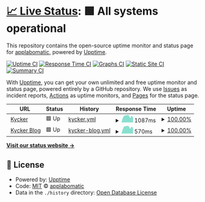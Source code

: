 # [📈 Live Status](https://kycker.siteuptimely.com): <!--live status--> **🟩 All systems operational**

This repository contains the open-source uptime monitor and status page for [applabomatic](applabomatic.com), powered by [Upptime](https://github.com/upptime/upptime).

[![Uptime CI](https://github.com/applabomatic/kycker/workflows/Uptime%20CI/badge.svg)](https://github.com/applabomatic/kycker/actions?query=workflow%3A%22Uptime+CI%22)
[![Response Time CI](https://github.com/applabomatic/kycker/workflows/Response%20Time%20CI/badge.svg)](https://github.com/applabomatic/kycker/actions?query=workflow%3A%22Response+Time+CI%22)
[![Graphs CI](https://github.com/applabomatic/kycker/workflows/Graphs%20CI/badge.svg)](https://github.com/applabomatic/kycker/actions?query=workflow%3A%22Graphs+CI%22)
[![Static Site CI](https://github.com/applabomatic/kycker/workflows/Static%20Site%20CI/badge.svg)](https://github.com/applabomatic/kycker/actions?query=workflow%3A%22Static+Site+CI%22)
[![Summary CI](https://github.com/applabomatic/kycker/workflows/Summary%20CI/badge.svg)](https://github.com/applabomatic/kycker/actions?query=workflow%3A%22Summary+CI%22)

With [Upptime](https://upptime.js.org), you can get your own unlimited and free uptime monitor and status page, powered entirely by a GitHub repository. We use [Issues](https://github.com/applabomatic/kycker/issues) as incident reports, [Actions](https://github.com/applabomatic/kycker/actions) as uptime monitors, and [Pages](https://kycker.siteuptimely.com) for the status page.

<!--start: status pages-->
<!-- This summary is generated by Upptime (https://github.com/upptime/upptime) -->
<!-- Do not edit this manually, your changes will be overwritten -->
<!-- prettier-ignore -->
| URL | Status | History | Response Time | Uptime |
| --- | ------ | ------- | ------------- | ------ |
| <img alt="" src="https://icons.duckduckgo.com/ip3/kycker.net.ico" height="13"> [Kycker](https://kycker.net/) | 🟩 Up | [kycker.yml](https://github.com/applabomatic/kycker/commits/HEAD/history/kycker.yml) | <details><summary><img alt="Response time graph" src="./graphs/kycker/response-time-week.png" height="20"> 1087ms</summary><br><a href="https://kycker.siteuptimely.com/history/kycker"><img alt="Response time 1214" src="https://img.shields.io/endpoint?url=https%3A%2F%2Fraw.githubusercontent.com%2Fapplabomatic%2Fkycker%2FHEAD%2Fapi%2Fkycker%2Fresponse-time.json"></a><br><a href="https://kycker.siteuptimely.com/history/kycker"><img alt="24-hour response time 844" src="https://img.shields.io/endpoint?url=https%3A%2F%2Fraw.githubusercontent.com%2Fapplabomatic%2Fkycker%2FHEAD%2Fapi%2Fkycker%2Fresponse-time-day.json"></a><br><a href="https://kycker.siteuptimely.com/history/kycker"><img alt="7-day response time 1087" src="https://img.shields.io/endpoint?url=https%3A%2F%2Fraw.githubusercontent.com%2Fapplabomatic%2Fkycker%2FHEAD%2Fapi%2Fkycker%2Fresponse-time-week.json"></a><br><a href="https://kycker.siteuptimely.com/history/kycker"><img alt="30-day response time 1148" src="https://img.shields.io/endpoint?url=https%3A%2F%2Fraw.githubusercontent.com%2Fapplabomatic%2Fkycker%2FHEAD%2Fapi%2Fkycker%2Fresponse-time-month.json"></a><br><a href="https://kycker.siteuptimely.com/history/kycker"><img alt="1-year response time 1219" src="https://img.shields.io/endpoint?url=https%3A%2F%2Fraw.githubusercontent.com%2Fapplabomatic%2Fkycker%2FHEAD%2Fapi%2Fkycker%2Fresponse-time-year.json"></a></details> | <details><summary><a href="https://kycker.siteuptimely.com/history/kycker">100.00%</a></summary><a href="https://kycker.siteuptimely.com/history/kycker"><img alt="All-time uptime 99.92%" src="https://img.shields.io/endpoint?url=https%3A%2F%2Fraw.githubusercontent.com%2Fapplabomatic%2Fkycker%2FHEAD%2Fapi%2Fkycker%2Fuptime.json"></a><br><a href="https://kycker.siteuptimely.com/history/kycker"><img alt="24-hour uptime 100.00%" src="https://img.shields.io/endpoint?url=https%3A%2F%2Fraw.githubusercontent.com%2Fapplabomatic%2Fkycker%2FHEAD%2Fapi%2Fkycker%2Fuptime-day.json"></a><br><a href="https://kycker.siteuptimely.com/history/kycker"><img alt="7-day uptime 100.00%" src="https://img.shields.io/endpoint?url=https%3A%2F%2Fraw.githubusercontent.com%2Fapplabomatic%2Fkycker%2FHEAD%2Fapi%2Fkycker%2Fuptime-week.json"></a><br><a href="https://kycker.siteuptimely.com/history/kycker"><img alt="30-day uptime 100.00%" src="https://img.shields.io/endpoint?url=https%3A%2F%2Fraw.githubusercontent.com%2Fapplabomatic%2Fkycker%2FHEAD%2Fapi%2Fkycker%2Fuptime-month.json"></a><br><a href="https://kycker.siteuptimely.com/history/kycker"><img alt="1-year uptime 99.90%" src="https://img.shields.io/endpoint?url=https%3A%2F%2Fraw.githubusercontent.com%2Fapplabomatic%2Fkycker%2FHEAD%2Fapi%2Fkycker%2Fuptime-year.json"></a></details>
| <img alt="" src="https://icons.duckduckgo.com/ip3/blog.kycker.net.ico" height="13"> [Kycker Blog](https://blog.kycker.net/) | 🟩 Up | [kycker-blog.yml](https://github.com/applabomatic/kycker/commits/HEAD/history/kycker-blog.yml) | <details><summary><img alt="Response time graph" src="./graphs/kycker-blog/response-time-week.png" height="20"> 570ms</summary><br><a href="https://kycker.siteuptimely.com/history/kycker-blog"><img alt="Response time 675" src="https://img.shields.io/endpoint?url=https%3A%2F%2Fraw.githubusercontent.com%2Fapplabomatic%2Fkycker%2FHEAD%2Fapi%2Fkycker-blog%2Fresponse-time.json"></a><br><a href="https://kycker.siteuptimely.com/history/kycker-blog"><img alt="24-hour response time 463" src="https://img.shields.io/endpoint?url=https%3A%2F%2Fraw.githubusercontent.com%2Fapplabomatic%2Fkycker%2FHEAD%2Fapi%2Fkycker-blog%2Fresponse-time-day.json"></a><br><a href="https://kycker.siteuptimely.com/history/kycker-blog"><img alt="7-day response time 570" src="https://img.shields.io/endpoint?url=https%3A%2F%2Fraw.githubusercontent.com%2Fapplabomatic%2Fkycker%2FHEAD%2Fapi%2Fkycker-blog%2Fresponse-time-week.json"></a><br><a href="https://kycker.siteuptimely.com/history/kycker-blog"><img alt="30-day response time 605" src="https://img.shields.io/endpoint?url=https%3A%2F%2Fraw.githubusercontent.com%2Fapplabomatic%2Fkycker%2FHEAD%2Fapi%2Fkycker-blog%2Fresponse-time-month.json"></a><br><a href="https://kycker.siteuptimely.com/history/kycker-blog"><img alt="1-year response time 665" src="https://img.shields.io/endpoint?url=https%3A%2F%2Fraw.githubusercontent.com%2Fapplabomatic%2Fkycker%2FHEAD%2Fapi%2Fkycker-blog%2Fresponse-time-year.json"></a></details> | <details><summary><a href="https://kycker.siteuptimely.com/history/kycker-blog">100.00%</a></summary><a href="https://kycker.siteuptimely.com/history/kycker-blog"><img alt="All-time uptime 99.95%" src="https://img.shields.io/endpoint?url=https%3A%2F%2Fraw.githubusercontent.com%2Fapplabomatic%2Fkycker%2FHEAD%2Fapi%2Fkycker-blog%2Fuptime.json"></a><br><a href="https://kycker.siteuptimely.com/history/kycker-blog"><img alt="24-hour uptime 100.00%" src="https://img.shields.io/endpoint?url=https%3A%2F%2Fraw.githubusercontent.com%2Fapplabomatic%2Fkycker%2FHEAD%2Fapi%2Fkycker-blog%2Fuptime-day.json"></a><br><a href="https://kycker.siteuptimely.com/history/kycker-blog"><img alt="7-day uptime 100.00%" src="https://img.shields.io/endpoint?url=https%3A%2F%2Fraw.githubusercontent.com%2Fapplabomatic%2Fkycker%2FHEAD%2Fapi%2Fkycker-blog%2Fuptime-week.json"></a><br><a href="https://kycker.siteuptimely.com/history/kycker-blog"><img alt="30-day uptime 100.00%" src="https://img.shields.io/endpoint?url=https%3A%2F%2Fraw.githubusercontent.com%2Fapplabomatic%2Fkycker%2FHEAD%2Fapi%2Fkycker-blog%2Fuptime-month.json"></a><br><a href="https://kycker.siteuptimely.com/history/kycker-blog"><img alt="1-year uptime 99.94%" src="https://img.shields.io/endpoint?url=https%3A%2F%2Fraw.githubusercontent.com%2Fapplabomatic%2Fkycker%2FHEAD%2Fapi%2Fkycker-blog%2Fuptime-year.json"></a></details>

<!--end: status pages-->

[**Visit our status website →**](https://kycker.siteuptimely.com)

## 📄 License

- Powered by: [Upptime](https://github.com/upptime/upptime)
- Code: [MIT](./LICENSE) © [applabomatic](applabomatic.com)
- Data in the `./history` directory: [Open Database License](https://opendatacommons.org/licenses/odbl/1-0/)
